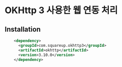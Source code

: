# OKHttp 3 사용한 웹 연동 처리 

## Installation

```xml
    <dependency>
      <groupId>com.squareup.okhttp3</groupId>
      <artifactId>okhttp</artifactId>
      <version>3.10.0</version>
    </dependency>
```    




